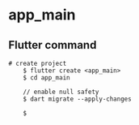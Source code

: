 # app_main

## Flutter command
```
# create project
    $ flutter create <app_main>
    $ cd app_main
    
    // enable null safety
    $ dart migrate --apply-changes 

    $ 
```

